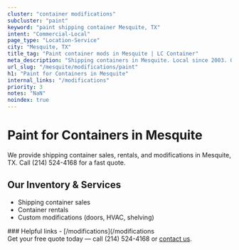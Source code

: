 ```yaml
---
cluster: "container modifications"
subcluster: "paint"
keyword: "paint shipping container Mesquite, TX"
intent: "Commercial-Local"
page_type: "Location-Service"
city: "Mesquite, TX"
title_tag: "Paint container mods in Mesquite | LC Container"
meta_description: "Shipping containers in Mesquite. Local since 2003. Quality containers. Fast delivery. Get your free quote — call (214) 524-4168 today. LC Container — your tr..."
url_slug: "/mesquite/modifications/paint"
h1: "Paint for Containers in Mesquite"
internal_links: "/modifications"
priority: 3
notes: "NaN"
noindex: true
---
```


# Paint for Containers in Mesquite

We provide shipping container sales, rentals, and modifications in Mesquite, TX. Call (214) 524-4168 for a fast quote.

## Our Inventory & Services
- Shipping container sales
- Container rentals
- Custom modifications (doors, HVAC, shelving)

<div data-section="internal-links">
### Helpful links
- [/modifications](/modifications
</div>

<div data-section="cta">
Get your free quote today — call (214) 524-4168 or <a href="/contact">contact us</a>.
</div>

<script type="application/ld+json">{"@context":"https://schema.org","@type":"FAQPage","mainEntity":[{"@type":"Question","name":"How much does delivery cost in Mesquite, TX?","acceptedAnswer":{"@type":"Answer","text":"Delivery costs vary by distance and container size. Most deliveries in Mesquite, TX range from $150-$300. Call (214) 524-4168 for an exact quote based on your specific location."}},{"@type":"Question","name":"Do you offer financing or payment plans?","acceptedAnswer":{"@type":"Answer","text":"We accept major credit cards, checks, and can discuss commercial terms for bulk purchases. Call (214) 524-4168 to discuss options."}},{"@type":"Question","name":"Can you customize containers in Mesquite, TX?","acceptedAnswer":{"@type":"Answer","text":"Yes — we perform modifications like doors, HVAC, insulation, and shelving. Request a custom quote at (214) 524-4168 or via our contact form."}}]}</script>

